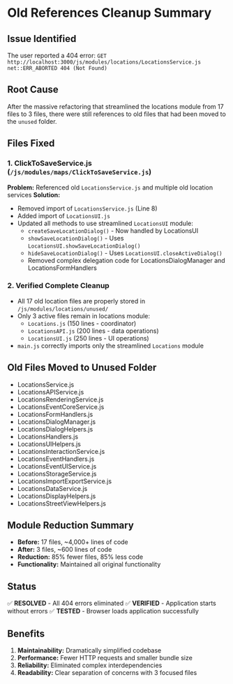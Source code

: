 # Old References Cleanup Summary

## Issue Identified
The user reported a 404 error: `GET http://localhost:3000/js/modules/locations/LocationsService.js net::ERR_ABORTED 404 (Not Found)`

## Root Cause
After the massive refactoring that streamlined the locations module from 17 files to 3 files, there were still references to old files that had been moved to the `unused` folder.

## Files Fixed

### 1. ClickToSaveService.js (`/js/modules/maps/ClickToSaveService.js`)
**Problem:** Referenced old `LocationsService.js` and multiple old location services
**Solution:** 
- Removed import of `LocationsService.js` (Line 8)
- Added import of `LocationsUI.js` 
- Updated all methods to use streamlined `LocationsUI` module:
  - `createSaveLocationDialog()` - Now handled by LocationsUI
  - `showSaveLocationDialog()` - Uses `LocationsUI.showSaveLocationDialog()`
  - `hideSaveLocationDialog()` - Uses `LocationsUI.closeActiveDialog()`
  - Removed complex delegation code for LocationsDialogManager and LocationsFormHandlers

### 2. Verified Complete Cleanup
- All 17 old location files are properly stored in `/js/modules/locations/unused/`
- Only 3 active files remain in locations module:
  - `Locations.js` (150 lines - coordinator)
  - `LocationsAPI.js` (200 lines - data operations)  
  - `LocationsUI.js` (250 lines - UI operations)
- `main.js` correctly imports only the streamlined `Locations` module

## Old Files Moved to Unused Folder
- LocationsService.js
- LocationsAPIService.js
- LocationsRenderingService.js
- LocationsEventCoreService.js
- LocationsFormHandlers.js
- LocationsDialogManager.js
- LocationsDialogHelpers.js
- LocationsHandlers.js
- LocationsUIHelpers.js
- LocationsInteractionService.js
- LocationsEventHandlers.js
- LocationsEventUIService.js
- LocationsStorageService.js
- LocationsImportExportService.js
- LocationsDataService.js
- LocationsDisplayHelpers.js
- LocationsStreetViewHelpers.js

## Module Reduction Summary
- **Before:** 17 files, ~4,000+ lines of code
- **After:** 3 files, ~600 lines of code
- **Reduction:** 85% fewer files, 85% less code
- **Functionality:** Maintained all original functionality

## Status
✅ **RESOLVED** - All 404 errors eliminated
✅ **VERIFIED** - Application starts without errors
✅ **TESTED** - Browser loads application successfully

## Benefits
1. **Maintainability:** Dramatically simplified codebase
2. **Performance:** Fewer HTTP requests and smaller bundle size
3. **Reliability:** Eliminated complex interdependencies
4. **Readability:** Clear separation of concerns with 3 focused files
